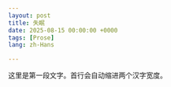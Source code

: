 ```yaml
---
layout: post
title: 失眠
date: 2025-08-15 00:00:00 +0000
tags: [Prose]
lang: zh-Hans

---
```

<div class="cn-prose">
<p>这里是第一段文字。首行会自动缩进两个汉字宽度。</p>
</div>
